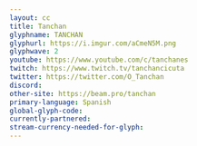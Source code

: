 ```yaml
---
layout: cc
title: Tanchan
glyphname: TANCHAN
glyphurl: https://i.imgur.com/aCmeN5M.png
glyphwave: 2
youtube: https://www.youtube.com/c/tanchanes
twitch: https://www.twitch.tv/tanchancicuta
twitter: https://twitter.com/O_Tanchan
discord: 
other-site: https://beam.pro/tanchan
primary-language: Spanish
global-glyph-code: 
currently-partnered: 
stream-currency-needed-for-glyph: 
---
```


